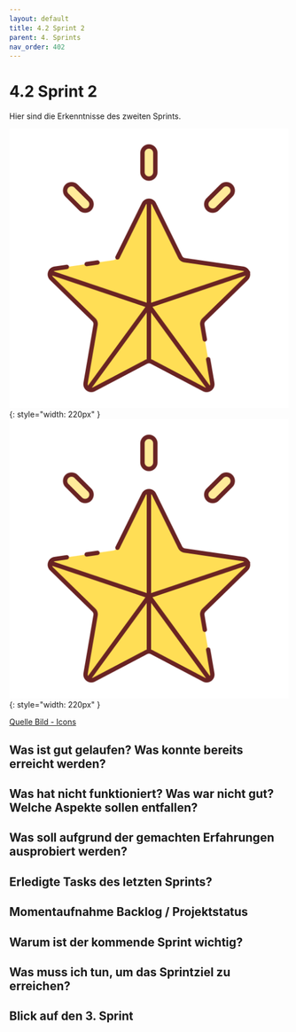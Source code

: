 ```yaml
---
layout: default
title: 4.2 Sprint 2
parent: 4. Sprints
nav_order: 402
---
```


# 4.2 Sprint 2

Hier sind die Erkenntnisse des zweiten Sprints.

![Star 1](../ressources/icons/star.png){: style="width: 220px" }
![Star 2](../ressources/icons/star.png){: style="width: 220px" }

[Quelle Bild - Icons](../anhang/600-quellen.html#64-icons)

## Was ist gut gelaufen? Was konnte bereits erreicht werden?

## Was hat nicht funktioniert? Was war nicht gut? Welche Aspekte sollen entfallen?

## Was soll aufgrund der gemachten Erfahrungen ausprobiert werden?

## Erledigte Tasks des letzten Sprints?

## Momentaufnahme Backlog / Projektstatus

## Warum ist der kommende Sprint wichtig?

## Was muss ich tun, um das Sprintziel zu erreichen?

## Blick auf den 3. Sprint

